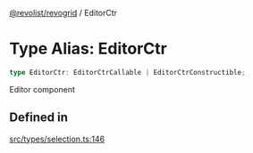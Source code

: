 [@revolist/revogrid](README.md) / EditorCtr

# Type Alias: EditorCtr

```ts
type EditorCtr: EditorCtrCallable | EditorCtrConstructible;
```

Editor component

## Defined in

[src/types/selection.ts:146](https://github.com/revolist/revogrid/blob/a84fead7f1878a976ea465cbf9b4f0472345b7b1/src/types/selection.ts#L146)
